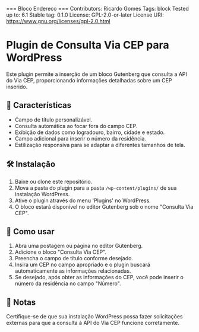=== Bloco Endereco ===
Contributors:      Ricardo Gomes
Tags:              block
Tested up to:      6.1
Stable tag:        0.1.0
License:           GPL-2.0-or-later
License URI:       https://www.gnu.org/licenses/gpl-2.0.html

# Plugin de Consulta Via CEP para WordPress

Este plugin permite a inserção de um bloco Gutenberg que consulta a API do Via CEP, proporcionando informações detalhadas sobre um CEP inserido.

## 🚀 Características

- Campo de título personalizável.
- Consulta automática ao focar fora do campo CEP.
- Exibição de dados como logradouro, bairro, cidade e estado.
- Campo adicional para inserir o número da residência.
- Estilização responsiva para se adaptar a diferentes tamanhos de tela.

## 🛠️ Instalação

1. Baixe ou clone este repositório.
2. Mova a pasta do plugin para a pasta `/wp-content/plugins/` de sua instalação WordPress.
3. Ative o plugin através do menu 'Plugins' no WordPress.
4. O bloco estará disponível no editor Gutenberg sob o nome "Consulta Via CEP".

## 📝 Como usar

1. Abra uma postagem ou página no editor Gutenberg.
2. Adicione o bloco "Consulta Via CEP".
3. Preencha o campo de título conforme desejado.
4. Insira um CEP no campo apropriado e o plugin buscará automaticamente as informações relacionadas.
5. Se desejado, após obter as informações do CEP, você pode inserir o número da residência no campo "Número".

## 🚧 Notas

Certifique-se de que sua instalação WordPress possa fazer solicitações externas para que a consulta à API do Via CEP funcione corretamente.
